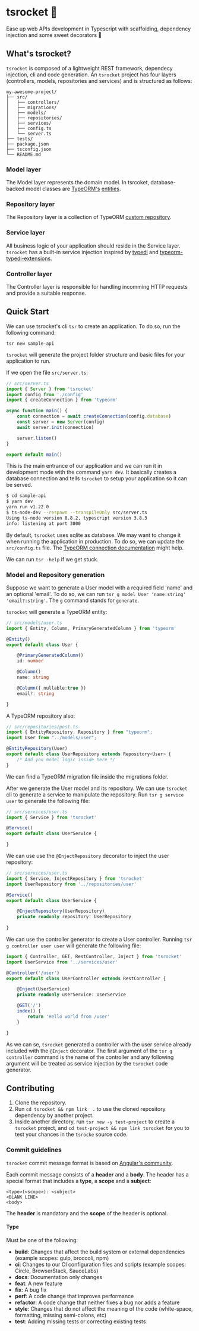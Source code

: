 # tsrocket 🚀
Ease up web APIs development in Typescript with scaffolding, dependency injection and some sweet decorators 🍭

## What's tsrocket?

`tsrocket` is composed of a lightweight REST framework, dependecy injection, cli and code generation. An `tsrocket` project has four layers (controllers, models, repositories and services) and is structured as follows:

```
my-awesome-project/
├── src/
│   ├── controllers/
│   ├── migrations/
│   ├── models/
│   ├── repositories/
│   ├── services/
│   ├── config.ts
│   └── server.ts
├── tests/
├── package.json
├── tsconfig.json
└── README.md
```

### Model layer

The Model layer represents the domain model. In tsrcoket, database-backed model classes are [TypeORM's](https://github.com/typeorm/typeorm) [entities](https://typeorm.io/#/entities).

### Repository layer

The Repository layer is a collection of TypeORM [custom repository](https://typeorm.io/#/custom-repository/custom-repository-extends-standard-repository).

### Service layer

All business logic of your application should reside in the Service layer. `tsrocket` has a built-in service injection inspired by [typedi](https://github.com/typestack/typedi) and [typeorm-typedi-extensions](https://github.com/typeorm/typeorm-typedi-extensions).

### Controller layer

The Controller layer is responsible for handling incomming HTTP requests and provide a suitable response.

## Quick Start

We can use tsrocket's cli `tsr` to create an application. To do so, run the following command:

`tsr new sample-api`

`tsrocket` will generate the project folder structure and basic files for your application to run.

If we open the file `src/server.ts`:

```typescript
// src/server.ts
import { Server } from 'tsrocket'
import config from './config'
import { createConnection } from 'typeorm'

async function main() {
    const connection = await createConnection(config.database)
    const server = new Server(config)
    await server.init(connection)

    server.listen()
}

export default main()
```

This is the main entrance of our application and we can run it in development mode with the command `yarn dev`. It basically creates a database connection and tells `tsrocket` to setup your application so it can be served.

```bash
$ cd sample-api
$ yarn dev
yarn run v1.22.0
$ ts-node-dev --respawn --transpileOnly src/server.ts
Using ts-node version 8.8.2, typescript version 3.8.3
info: listening at port 3000
```

By default, `tsrocket` uses sqlite as database. We may want to change it when running the application in production. To do so, we can update the `src/config.ts` file. The [TypeORM connection documentation](https://typeorm.io/#/connection-options) might help.

We can run `tsr -help` if we get stuck.

### Model and Repository generation

Suppose we want to generate a User model with a required field 'name' and an optional 'email'. To do so, we can run  `tsr g model User 'name:string' 'email?:string'`. The `g` command stands for `generate`.

`tsrocket` will generate a TypeORM entity:

```typescript
// src/models/user.ts
import { Entity, Column, PrimaryGeneratedColumn } from 'typeorm'

@Entity()
export default class User {

    @PrimaryGeneratedColumn()
    id: number

    @Column()
    name: string

    @Column({ nullable:true })
    email?: string

}
```

A TypeORM repository also:

```typescript
// src/repositories/post.ts
import { EntityRepository, Repository } from "typeorm";
import User from "../models/user";

@EntityRepository(User)
export default class UserRepository extends Repository<User> {
    /* Add you model logic inside here */
}

```

We can find a TypeORM migration file inside the migrations folder.

After we generate the User model and its repository. We can use `tsrocket` cli to generate a service to manipulate the repository. Run `tsr g service user` to generate the following file:

```typescript
// src/services/user.ts
import { Service } from 'tsrocket'

@Service()
export default class UserService {

}
```

We can use use the `@InjectRepository` decorator to inject the user repository:

```typescript
// src/services/user.ts
import { Service, InjectRepository } from 'tsrocket'
import UserRepository from '../repositories/user'

@Service()
export default class UserService {

    @InjectRepository(UserRepository)
    private readonly repository: UserRepository
    
}

```

We can use the controller generator to create a User controller. Running `tsr g controller user user` will generate the following file:

```typescript
import { Controller, GET, RestController, Inject } from 'tsrocket'
import UserService from '../services/user'

@Controller('/user')
export default class UserController extends RestController {

    @Inject(UserService)
    private readonly userService: UserService

    @GET('/')
    index() {
        return 'Hello world from /user'
    }

}
```

As we can se, `tsrocket` generated a controller with the user service already included with the `@Inject` decorator. The first argument of the `tsr g controller` command is the name of the controller and any following argument will be treated as service injection by the `tsrocket` code generator.

## Contributing

1. Clone the repository.
2. Run `cd tsrocket && npm link  .` to use the cloned repository dependency by another project.
3. Inside another directory, run `tsr new -y test-project` to create a `tsrocket` project, and `cd test-project && npm link tsrocket` for you to test your chances in the `tsrocke` source code.

### Commit guidelines

`tsrocket` commit message format is based on [Angular's community](https://github.com/angular/angular/blob/master/CONTRIBUTING.md).

Each commit message consists of a **header** and a **body**. The header has a special format that includes a **type**, a **scope** and a **subject**:

```
<type>(<scope>): <subject>
<BLANK LINE>
<body>
```

The **header** is mandatory and the **scope** of the header is optional.

#### Type

Must be one of the following:

* **build**: Changes that affect the build system or external dependencies (example scopes: gulp, broccoli, npm)
* **ci**: Changes to our CI configuration files and scripts (example scopes: Circle, BrowserStack, SauceLabs)
* **docs**: Documentation only changes
* **feat**: A new feature
* **fix**: A bug fix
* **perf**: A code change that improves performance
* **refactor**: A code change that neither fixes a bug nor adds a feature
* **style**: Changes that do not affect the meaning of the code (white-space, formatting, missing semi-colons, etc)
* **test**: Adding missing tests or correcting existing tests
